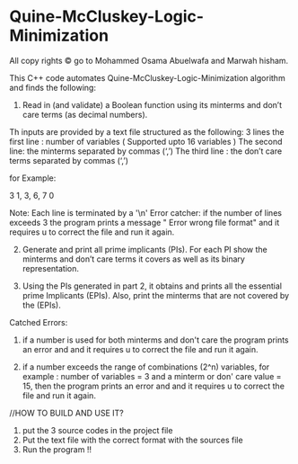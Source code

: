 # Quine-McCluskey-Logic-Minimization

 All copy rights © go to Mohammed Osama Abuelwafa and Marwah hisham.
 
 This C++ code automates Quine-McCluskey-Logic-Minimization algorithm and finds the following:
 1) Read in (and validate) a Boolean function using its minterms and don’t care terms (as
decimal numbers).


Th inputs are provided by a text file structured as the following:
3 lines
the first line : number of variables ( Supported upto 16 variables ) 
The second line: the minterms separated by commas (‘,’)
The third line : the don’t care terms separated by commas (‘,’)

for Example: 


3
1, 3, 6, 7
0


Note: Each line is terminated by a '\n'
Error catcher: if the number of lines exceeds 3 the program prints a message " Error wrong file format" and it requires u to correct the file and run it again.

2) Generate and print all prime implicants (PIs). For each PI show the minterms and don’t care
terms it covers as well as its binary representation.

3) Using the PIs generated in part 2, it obtains and prints all the essential prime Implicants (EPIs). Also, print the
minterms that are not covered by the (EPIs).

Catched Errors:
1) if a number is used for both minterms and don't care the program prints an error and and it requires u to correct the file and run it again.

2) if a number exceeds the range of combinations (2^n) variables, for example : number of variables = 3 and a minterm or don' care value = 15, then the program prints an error and and it requires u to correct the file and run it again.

 //HOW TO BUILD AND USE IT?
 
 1) put the 3 source codes in the project file 
 2) Put the text file with the correct format with the sources file
 3) Run the program !! 